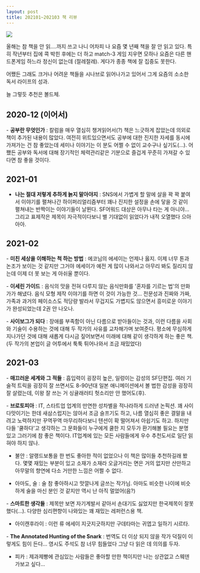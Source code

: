 ```yaml
---
layout: post
title: 202101~202103 책 리뷰 
---
```


![](https://i0.wp.com/www.brainpickings.org/wp-content/uploads/2012/01/huntingofthesnark8.jpg?w=500)

올해는 참 책을 안 읽....까지 쓰고 나니 어차피 나 요즘 몇 년째 책을 잘 안 읽고 있다. 특히 작년부터 집에 콕 박힌 후에는 더 하고 match-3 게임 지우면 모하나 요즘은 다른 핸드폰게임 하느라 정신이 없는데 (절레절레). 게다가 종종 책에 잘 집중도 못한다.

어쨌든 그래도 크거나 어려운 책들을 시나브로 읽어나가고 있어서 그게 요즘의 소소한 독서 라이프의 성과.

늘 그렇듯 추천은 볼드체.

## 2020-12 (이어서)

- **공부란 무엇인가** : 칼럼을 매우 열심히 챙겨읽어서(?) 책은 느긋하게 잡았는데 의외로 책이 추가된 내용이 많았다. 여전히 위트있으면서도 공부에 대한 진지한 자세를 동시에 가져가는 건 참 좋았는데 세미나 이야기는 이 분도 어쩔 수 없이 교수구나 싶기도(...). 어쨌든 공부와 독서에 대해 장기적인 체력관리같은 기분으로 즐겁게 꾸준히 가져갈 수 있다면 참 좋을 것이다.



## 2021-01

- **나는 절대 저렇게 추하게 늙지 말아야지** : SNS에서 가볍게 할 말에 살을 꽉 꽉 붙여서 이야기를 펼쳐나간 하이퍼리얼리즘부터 꽤나 진지한 설정을 손에 닿을 것 같이 펼쳐내는 반짝이는 이야기들이 날뛴다. SF어워드 대상은 아무나 타는 게 아니야... 그리고 표제작은 제목이 자극적이다보니 별 기대없이 읽었다가 내적 오열했다 으아아아.


## 2021-02

- **미친 세상을 이해하는 척 하는 방법** : 에코님의 에세이는 언제나 옳지. 이제 너무 톤과 논조가 보이는 것 같지만 그거야 에세이가 예전 게 많이 나와서고 아무리 봐도 질리지 않는데 이제 더 못 보는 게 아쉬울 뿐이다.

- **이세린 가이드** : 음식의 맛을 전혀 다루지 않는 음식만화를 '혼자를 기르는 법'의 만화가가 해냈다. 음식 모형 제작 이야기를 하면 이 것이 가능한 것... 전문성과 진짜와 가짜, 가족과 과거의 페이소스도 적당량 발라서 무겁지도 가볍지도 않으면서 흥미로운 이야기가 완성되었는데 2권 안 나오나.

- **사이보그가 되다** : 장애를 부족함이 아닌 다름으로 받아들이는 것과, 이런 다름을 사회와 기술이 수용하는 것에 대해 두 작가의 사유를 교차해가며 보여준다. 평소에 무심하게 지나가던 것에 대해 새롭게 다시금 짚어보면서 미래에 대해 같이 생각하게 하는 좋은 책. (두 작가의 본업이 글 어투에서 툭툭 튀어나와서 조금 재밌었다)


## 2021-03

- **매끄러운 세계와 그 적들** : 흡입력이 굉장히 높은, 일렁이는 감성의 SF단편집. 여러 기술적 트릭을 굉장히 잘 쓰면서도 8-90년대 일본 애니메이션에서 볼 법한 감성을 굉장히 잘 살렸는데, 이왕 잘 쓰는 거 싱귤래러티 헛소리만 안 했어도(후).

- **브로토피아** : IT, 스타트업 업계의 만연한 성차별을 적나라하게 드러낸 논픽션. 꽤 사이다맛이기는 한데 새삼스럽지는 않아서 조금 슬프기도 하고, 나름 열심히 좋은 결말을 내려고 노력하지만 꾸역꾸역 마무리하다보니 텐션이 확 떨어져서 아쉽기도 하고. 하지만 다들 '쿨하다'고 생각하는 그 문화들이 누구에게 쿨한 지 모두가 환기해볼 필요는 분명 있고 그러기에 참 좋은 책이다. IT업계에 있는 모든 사람들에게 우수 추천도서로 일단 읽혀야 하지 않나.


- 불안 : 알랭드보통을 한 번도 좋아한 적이 없었으나 이 책은 많이들 추천하길래 봤다. 몇몇 재밌는 부분이 있고 소재가 소재라 오글거리는 면은 거의 없지만 산만하고 아무말의 향연에 다소 거만한 느낌은 어쩔 수 없다.


- 아마도, 술 : 술 참 좋아하시고 맛깔나게 글쓰는 작가님. 아마도 비슷한 나이에 비슷하게 술을 마신 분인 것 같지만 역시 난 아직 멀었어(음?)


- **스마트한 생각들** : 제목만 보면 자기계발서 같아서 손대기도 싫었지만 한국제목이 잘못했다(...). 다양한 심리편향이 나와있는 꽤 재밌는 레퍼런스용 책.


- 아이캔후라이 : 이런 류 에세이 지긋지긋하지만 구데타마는 귀엽고 일하기 시르타.


- **The Annotated Hunting of the Snark** : 번역도 더 이상 되지 않을 작가 덕질이 이렇게도 힘이 든다... 영시도 주석도 참 너무 힘들었다 그냥 다 읽은 데 의의를 두자.



- 피카 : 제과제빵에 관심있는 사람들은 좋아할 만한 책이지만 나는 상관없고 스웨덴 가보고 싶다...
